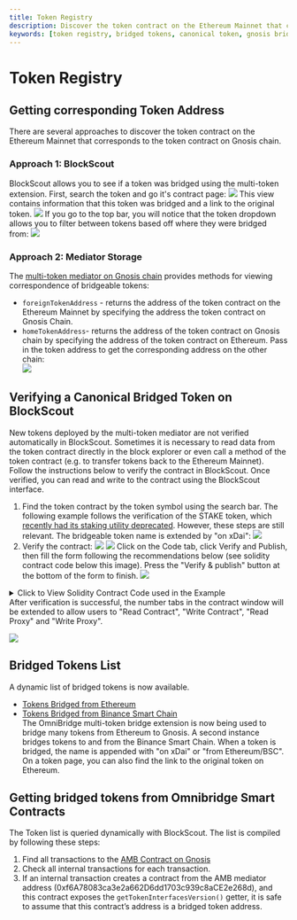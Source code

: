 ```yaml
---
title: Token Registry
description: Discover the token contract on the Ethereum Mainnet that corresponds to the token contract on Gnosis chain.
keywords: [token registry, bridged tokens, canonical token, gnosis bridge]
---
```


# Token Registry

## Getting corresponding Token Address

There are several approaches to discover the token contract on the Ethereum Mainnet that corresponds to the token contract on Gnosis chain.

### **Approach 1: BlockScout**

BlockScout allows you to see if a token was bridged using the multi-token extension. First, search the token and go it's contract page:
![](/img/bridges/omni-bridged-tokens1.png)
This view contains information that this token was bridged and a link to the original token.
![](/img/bridges/omni-bridged-tokens2.png)
If you go to the top bar, you will notice that the token dropdown allows you to filter between tokens based off where they were bridged from:
![](/img/bridges/omni-bridged-tokens3.png)

### **Approach 2: Mediator Storage**

The [multi-token mediator on Gnosis chain](https://gnosisscan.io/address/0xf6A78083ca3e2a662D6dd1703c939c8aCE2e268d#writeProxyContract) provides methods for viewing correspondence of bridgeable tokens:

- `foreignTokenAddress` - returns the address of the token contract on the Ethereum Mainnet by specifying the address the token contract on Gnosis Chain.
- `homeTokenAddress`- returns the address of the token contract on Gnosis chain by specifying the address of the token contract on Ethereum.
  Pass in the token address to get the corresponding address on the other chain:  
  ![](/img/bridges/omni-mediatorstorage1.png)

## Verifying a Canonical Bridged Token on BlockScout

New tokens deployed by the multi-token mediator are not verified automatically in BlockScout. Sometimes it is necessary to read data from the token contract directly in the block explorer or even call a method of the token contract (e.g. to transfer tokens back to the Ethereum Mainnet). Follow the instructions below to verify the contract in BlockScout. Once verified, you can read and write to the contract using the BlockScout interface.

1. Find the token contract by the token symbol using the search bar. The following example follows the verification of the STAKE token, which [recently had its staking utility deprecated](https://forum.gnosis.io/t/gip-16-gnosis-chain-xdai-gnosis-merge/1904). However, these steps are still relevant. The bridgeable token name is extended by "on xDai":
   ![](/img/bridges/omni-verify-token1.png)
2. Verify the contract:
   ![](/img/bridges/omni-verify-token2.png)
   ![](/img/bridges/omni-verify-token3.png)
   Click on the Code tab, click Verify and Publish, then fill the form following the recommendations below (see solidity contract code below this image). Press the "Verify & publish" button at the bottom of the form to finish.
   ![](/img/bridges/omni-verify-token4.png)

<details>

  <summary>Click to View Solidity Contract Code used in the Example</summary>

**Code**:

```solidity showLineNumbers

  pragma solidity 0.4.24;

  /**
  * @title Proxy
  * @dev Gives the possibility to delegate any call to a foreign implementation.
  */
  contract Proxy {
      /**
      * @dev Tells the address of the implementation where every call will be delegated.
      * @return address of the implementation to which it will be delegated
      */
      /* solcov ignore next */
      function implementation() public view returns (address);

      /**
      * @dev Fallback function allowing to perform a delegatecall to the given implementation.
      * This function will return whatever the implementation call returns
      */
      function() public payable {
          // solhint-disable-previous-line no-complex-fallback
          address _impl = implementation();
          require(_impl != address(0));
          assembly {
              /*
                  0x40 is the "free memory slot", meaning a pointer to next slot of empty memory. mload(0x40)
                  loads the data in the free memory slot, so `ptr` is a pointer to the next slot of empty
                  memory. It's needed because we're going to write the return data of delegatecall to the
                  free memory slot.
              */
              let ptr := mload(0x40)
              /*
                  `calldatacopy` is copy calldatasize bytes from calldata
                  First argument is the destination to which data is copied(ptr)
                  Second argument specifies the start position of the copied data.
                      Since calldata is sort of its own unique location in memory,
                      0 doesn't refer to 0 in memory or 0 in storage - it just refers to the zeroth byte of calldata.
                      That's always going to be the zeroth byte of the function selector.
                  Third argument, calldatasize, specifies how much data will be copied.
                      calldata is naturally calldatasize bytes long (same thing as msg.data.length)
              */
              calldatacopy(ptr, 0, calldatasize)
              /*
                  delegatecall params explained:
                  gas: the amount of gas to provide for the call. `gas` is an Opcode that gives
                      us the amount of gas still available to execution

                  _impl: address of the contract to delegate to

                  ptr: to pass copied data

                  calldatasize: loads the size of `bytes memory data`, same as msg.data.length

                  0, 0: These are for the `out` and `outsize` params. Because the output could be dynamic,
                          these are set to 0, 0 so the output data will not be written to memory. The output
                          data will be read using `returndatasize` and `returdatacopy` instead.

                  result: This will be 0 if the call fails and 1 if it succeeds
              */
              let result := delegatecall(gas, _impl, ptr, calldatasize, 0, 0)
              /*

              */
              /*
                  ptr current points to the value stored at 0x40,
                  because we assigned it like ptr := mload(0x40).
                  Because we use 0x40 as a free memory pointer,
                  we want to make sure that the next time we want to allocate memory,
                  we aren't overwriting anything important.
                  So, by adding ptr and returndatasize,
                  we get a memory location beyond the end of the data we will be copying to ptr.
                  We place this in at 0x40, and any reads from 0x40 will now read from free memory
              */
              mstore(0x40, add(ptr, returndatasize))
              /*
                  `returndatacopy` is an Opcode that copies the last return data to a slot. `ptr` is the
                      slot it will copy to, 0 means copy from the beginning of the return data, and size is
                      the amount of data to copy.
                  `returndatasize` is an Opcode that gives us the size of the last return data. In this case, that is the size of the data returned from delegatecall
              */
              returndatacopy(ptr, 0, returndatasize)

              /*
                  if `result` is 0, revert.
                  if `result` is 1, return `size` amount of data from `ptr`. This is the data that was
                  copied to `ptr` from the delegatecall return data
              */
              switch result
                  case 0 {
                      revert(ptr, returndatasize)
                  }
                  default {
                      return(ptr, returndatasize)
                  }
          }
      }
  }

  interface IPermittableTokenVersion {
      function version() external pure returns (string);
  }

  /**
  * @title TokenProxy
  * @dev Helps to reduces the size of the deployed bytecode for automatically created tokens, by using a proxy contract.
  */
  contract TokenProxy is Proxy {
      // storage layout is copied from PermittableToken.sol
      string internal name;
      string internal symbol;
      uint8 internal decimals;
      mapping(address => uint256) internal balances;
      uint256 internal totalSupply;
      mapping(address => mapping(address => uint256)) internal allowed;
      address internal owner;
      bool internal mintingFinished;
      address internal bridgeContractAddr;
      // string public constant version = "1";
      bytes32 internal DOMAIN_SEPARATOR;
      // bytes32 public constant PERMIT_TYPEHASH = 0xea2aa0a1be11a07ed86d755c93467f4f82362b452371d1ba94d1715123511acb;
      mapping(address => uint256) internal nonces;
      mapping(address => mapping(address => uint256)) internal expirations;

      /**
      * @dev Creates a non-upgradeable token proxy for PermitableToken.sol, initializes its eternalStorage.
      * @param _tokenImage address of the token image used for mirrowing all functions.
      * @param _name token name.
      * @param _symbol token symbol.
      * @param _decimals token decimals.
      * @param _chainId chain id for current network.
      */
      constructor(address _tokenImage, string memory _name, string memory _symbol, uint8 _decimals, uint256 _chainId)
          public
      {
          string memory version = IPermittableTokenVersion(_tokenImage).version();

          assembly {
              // EIP 1967
              // bytes32(uint256(keccak256('eip1967.proxy.implementation')) - 1)
              sstore(0x360894a13ba1a3210667c828492db98dca3e2076cc3735a920a3ca505d382bbc, _tokenImage)
          }
          name = _name;
          symbol = _symbol;
          decimals = _decimals;
          owner = msg.sender; // msg.sender == HomeMultiAMBErc20ToErc677 mediator
          bridgeContractAddr = msg.sender;
          DOMAIN_SEPARATOR = keccak256(
              abi.encode(
                  keccak256("EIP712Domain(string name,string version,uint256 chainId,address verifyingContract)"),
                  keccak256(bytes(_name)),
                  keccak256(bytes(version)),
                  _chainId,
                  address(this)
              )
          );
      }

      /**
      * @dev Retrieves the implementation contract address, mirrowed token image.
      * @return token image address.
      */
      function implementation() public view returns (address impl) {
          assembly {
              impl := sload(0x360894a13ba1a3210667c828492db98dca3e2076cc3735a920a3ca505d382bbc)
          }
      }
  }
```

</details>
After verification is successful, the number tabs in the contract window will be extended to allow users to "Read Contract", "Write Contract", "Read Proxy" and "Write Proxy".

![](/img/bridges/omni-verify-token5.png)

## Bridged Tokens List

A dynamic list of bridged tokens is now available.

- [Tokens Bridged from Ethereum](https://blockscout.com/xdai/mainnet/bridged-tokens/eth)
- [Tokens Bridged from Binance Smart Chain](https://blockscout.com/xdai/mainnet/bridged-tokens/bsc)  
  The OmniBridge multi-token bridge extension is now being used to bridge many tokens from Ethereum to Gnosis. A second instance bridges tokens to and from the Binance Smart Chain. When a token is bridged, the name is appended with "on xDai" or "from Ethereum/BSC". On a token page, you can also find the link to the original token on Ethereum.

## Getting bridged tokens from Omnibridge Smart Contracts

The Token list is queried dynamically with BlockScout. The list is compiled by following these steps:

1. Find all transactions to the [AMB Contract on Gnosis](https://gnosis.blockscout.com/address/0x75Df5AF045d91108662D8080fD1FEFAd6aA0bb59/transactions#address-tabs)
2. Check all internal transactions for each transaction.
3. If an internal transaction creates a contract from the AMB mediator address (0xf6A78083ca3e2a662D6dd1703c939c8aCE2e268d), and this contract exposes the `getTokenInterfacesVersion()` getter, it is safe to assume that this contract’s address is a bridged token address.
